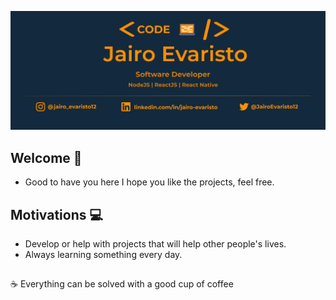 ![capa_github](/.github/logo.png)

## Welcome :tada:

- Good to have you here I hope you like the projects, feel free.

## Motivations :computer:

- Develop or help with projects that will help other people's lives.
- Always learning something every day.

##

:coffee: Everything can be solved with a good cup of coffee
